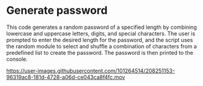 # Generate password
This code generates a random password of a specified length by combining lowercase and uppercase letters, digits, and special characters. The user is prompted to enter the desired length for the password, and the script uses the random module to select and shuffle a combination of characters from a predefined list to create the password. The password is then printed to the console.


https://user-images.githubusercontent.com/101264514/208251153-96319ac8-181d-4728-a06d-ce043ca8f4fc.mov

